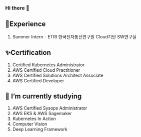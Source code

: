 ### Hi there 👋
## 🌱Experience
1. Summer Intern - ETRI 한국전자통신연구원 Cloud기반 SW연구실
## ✨Certification
1. Certified Kubernetes Administrator
2. AWS Certified Cloud Practitioner
3. AWS Certified Solutions Architect Associate
4. AWS Certified Developer
## 🔭 I’m currently studying
1. AWS Certified Sysops Administrator
2. AWS EKS & AWS Sagemaker
3. Kubernetes In Action
4. Computer Vision
5. Deep Learning Framework
<!--
**hyeonseong0917/hyeonseong0917** is a ✨ _special_ ✨ repository because its `README.md` (this file) appears on your GitHub profile.

Here are some ideas to get you started:

- 🔭 I’m currently working on ...
- 🌱 I’m currently learning ...
- 👯 I’m looking to collaborate on ...
- 🤔 I’m looking for help with ...
- 💬 Ask me about ...
- 📫 How to reach me: ...
- 😄 Pronouns: ...
- ⚡ Fun fact: ...
-->
